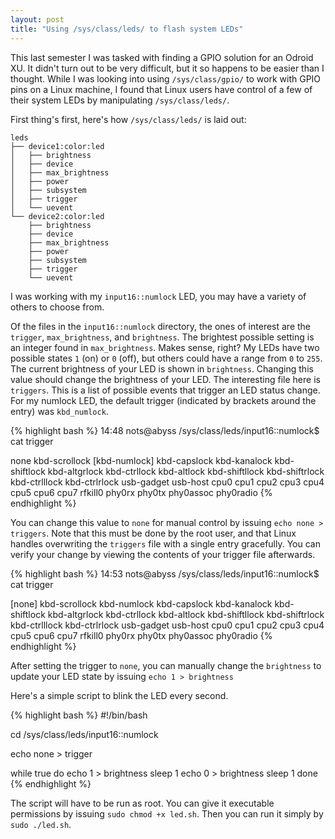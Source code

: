 ```yaml
---
layout: post
title: "Using /sys/class/leds/ to flash system LEDs"
---
```


This last semester I was tasked with finding a GPIO solution for an Odroid XU. It didn't turn out to be very difficult, but it so happens to be easier than I thought. While I was looking into using `/sys/class/gpio/` to work with GPIO pins on a Linux machine, I found that Linux users have control of a few of their system LEDs by manipulating `/sys/class/leds/`.

First thing's first, here's how `/sys/class/leds/` is laid out:

```
leds
├── device1:color:led
│   ├── brightness
│   ├── device
│   ├── max_brightness
│   ├── power
│   ├── subsystem
│   ├── trigger
│   └── uevent
└── device2:color:led
    ├── brightness
    ├── device
    ├── max_brightness
    ├── power
    ├── subsystem
    ├── trigger
    └── uevent
```

I was working with my `input16::numlock` LED, you may have a variety of others to choose from.

Of the files in the `input16::numlock` directory, the ones of interest are the `trigger`, `max_brightness`, and `brightness`. The brightest possible setting is an integer found in `max_brightness`. Makes sense, right? My LEDs have two possible states `1` (on) or `0` (off), but others could have a range from `0` to `255`. The current brightness of your LED is shown in `brightness`. Changing this value should change the brightness of your LED. The interesting file here is `triggers`. This is a list of possible events that trigger an LED status change. For my numlock LED, the default trigger (indicated by brackets around the entry) was `kbd_numlock`.


{% highlight bash %}
14:48 nots@abyss /sys/class/leds/input16::numlock$ cat trigger

none kbd-scrollock [kbd-numlock] kbd-capslock kbd-kanalock kbd-shiftlock
kbd-altgrlock kbd-ctrllock kbd-altlock kbd-shiftllock kbd-shiftrlock kbd-ctrlllock
kbd-ctrlrlock usb-gadget usb-host cpu0 cpu1 cpu2 cpu3 cpu4 cpu5 cpu6 cpu7 rfkill0
phy0rx phy0tx phy0assoc phy0radio
{% endhighlight %}

You can change this value to `none` for manual control by issuing `echo none > triggers`. Note that this must be done by the root user, and that Linux handles overwriting the `triggers` file with a single entry gracefully. You can verify your change by viewing the contents of your trigger file afterwards.

{% highlight bash %}
14:53 nots@abyss /sys/class/leds/input16::numlock$ cat trigger

[none] kbd-scrollock kbd-numlock kbd-capslock kbd-kanalock kbd-shiftlock
kbd-altgrlock kbd-ctrllock kbd-altlock kbd-shiftllock kbd-shiftrlock kbd-ctrlllock
kbd-ctrlrlock usb-gadget usb-host cpu0 cpu1 cpu2 cpu3 cpu4 cpu5 cpu6 cpu7 rfkill0
phy0rx phy0tx phy0assoc phy0radio
{% endhighlight %}

After setting the trigger to `none`, you can manually change the `brightness` to update your LED state by issuing `echo 1 > brightness`

Here's a simple script to blink the LED every second.

{% highlight bash %}
#!/bin/bash

cd /sys/class/leds/input16::numlock

echo none > trigger

while true
do
    echo 1 > brightness
    sleep 1
    echo 0 > brightness
    sleep 1
done
{% endhighlight %}

The script will have to be run as root. You can give it executable permissions by issuing `sudo chmod +x led.sh`. Then you can run it simply by `sudo ./led.sh`.
